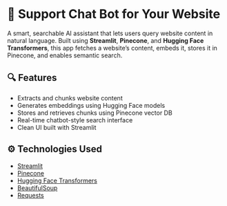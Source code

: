 # 🧠 Support Chat Bot for Your Website

A smart, searchable AI assistant that lets users query website content in natural language. Built using **Streamlit**, **Pinecone**, and **Hugging Face Transformers**, this app fetches a website’s content, embeds it, stores it in Pinecone, and enables semantic search.

## 🔍 Features

- Extracts and chunks website content
- Generates embeddings using Hugging Face models
- Stores and retrieves chunks using Pinecone vector DB
- Real-time chatbot-style search interface
- Clean UI built with Streamlit



## ⚙️ Technologies Used

- [Streamlit](https://streamlit.io/)
- [Pinecone](https://www.pinecone.io/)
- [Hugging Face Transformers](https://huggingface.co/docs/transformers)
- [BeautifulSoup](https://www.crummy.com/software/BeautifulSoup/)
- [Requests](https://docs.python-requests.org/)



